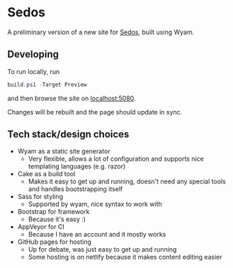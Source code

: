 # Sedos

A preliminary version of a new site for [Sedos](www.sedos.co.uk), built using Wyam.

## Developing

To run locally, run

```powershell
build.ps1 -Target Preview
```

and then browse the site on [localhost:5080](localhost:5080).

Changes will be rebuilt and the page should update in sync.

## Tech stack/design choices

- Wyam as a static site generator
  - Very flexible, allows a lot of configuration and supports nice templating languages (e.g. razor)
- Cake as a build tool
  - Makes it easy to get up and running, doesn't need any special tools and handles bootstrapping itself
- Sass for styling
  - Supported by wyam, nice syntax to work with
- Bootstrap for framework
  - Because it's easy :)
- AppVeyor for CI
  - Because I have an account and it mostly works
- GitHub pages for hosting
  - Up for debate, was just easy to get up and running
  - Some hosting is on netlify because it makes content editing easier
